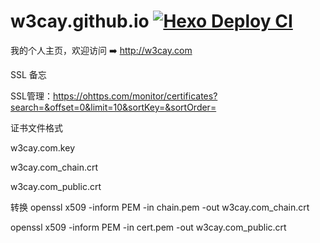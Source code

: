 # w3cay.github.io [![Hexo Deploy CI](https://github.com/w3cay/w3cay.github.io/actions/workflows/HexoCI.yml/badge.svg)](https://github.com/w3cay/w3cay.github.io/actions/workflows/HexoCI.yml)

我的个人主页，欢迎访问 ➡️ http://w3cay.com

SSL 备忘

SSL管理：https://ohttps.com/monitor/certificates?search=&offset=0&limit=10&sortKey=&sortOrder=

证书文件格式

w3cay.com.key

w3cay.com_chain.crt

w3cay.com_public.crt

转换 
openssl x509 -inform PEM -in chain.pem -out w3cay.com_chain.crt

openssl x509 -inform PEM -in cert.pem -out w3cay.com_public.crt

